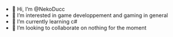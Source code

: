 - 👋 Hi, I’m @NekoDucc
- 👀 I’m interested in game developpement and gaming in general
- 🌱 I’m currently learning c#
- 💞️ I’m looking to collaborate on nothing for the moment

<!---
KaoooYT/KaoooYT is a ✨ special ✨ repository because its `README.md` (this file) appears on your GitHub profile.
You can click the Preview link to take a look at your changes.
--->
